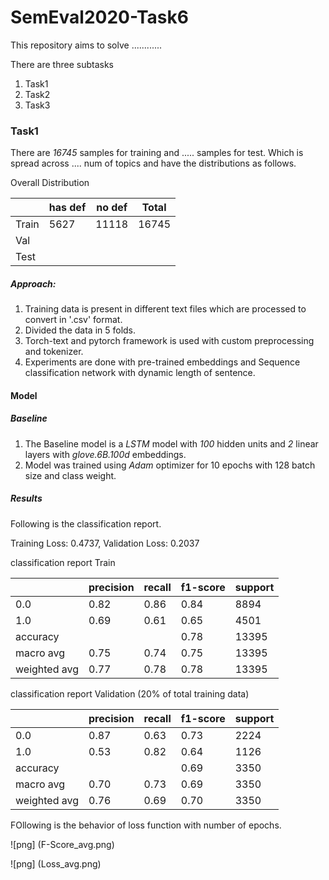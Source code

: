 # SemEval2020-Task6


This repository aims to solve ............

There are three subtasks

1. Task1
2. Task2
3. Task3

### Task1

There are *16745* samples for training and ..... samples for test. Which is spread across .... num of topics and have the distributions as follows.

Overall Distribution

|   | has def  |no def   | Total |
|---|---|---|---|
| Train|  5627 | 11118  |16745 |
|  Val |   |   | |
| Test |   |   | |

##### Approach:
1. Training data is present in different text files which are processed to convert in '.csv' format.
2. Divided the data in 5 folds.
3. Torch-text and pytorch framework is used with custom preprocessing and tokenizer.
4. Experiments are done with pre-trained embeddings and Sequence classification network with dynamic length of sentence.

#### Model
##### Baseline
1. The Baseline model is a *LSTM* model with *100* hidden units and *2* linear layers with *glove.6B.100d* embeddings.
2. Model was trained using *Adam* optimizer for 10 epochs with 128 batch size and class weight.

##### Results
Following is the classification report.

Training Loss: 0.4737, Validation Loss: 0.2037

classification report Train

|              |precision    |recall  |f1-score   |support|
|--------------|-------------|--------|-----------|-------|
|         0.0  |     0.82    |  0.86  |    0.84   |   8894|
|         1.0  |     0.69    |  0.61  |    0.65   |   4501|
|    accuracy  |             |        |    0.78   |  13395|
|   macro avg  |     0.75    |  0.74  |    0.75   |  13395|
|weighted avg  |     0.77    |  0.78  |    0.78   |  13395|

classification report Validation (20% of total training data)

|              |precision    |recall  |f1-score   |support|
|--------------|-------------|--------|-----------|-------|
|         0.0  |     0.87    |  0.63  |    0.73   |   2224|
|         1.0  |     0.53    |  0.82  |    0.64   |   1126|
|    accuracy  |             |        |    0.69   |   3350|
|   macro avg  |     0.70    |  0.73  |    0.69   |   3350|
|weighted avg  |     0.76    |  0.69  |    0.70   |   3350|

FOllowing is the behavior of loss function with number of epochs.

![png] (F-Score_avg.png)

![png] (Loss_avg.png)
